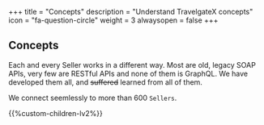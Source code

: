 +++
title = "Concepts"
description = "Understand TravelgateX concepts"
icon = "fa-question-circle" 
weight = 3
alwaysopen = false
+++

## Concepts

Each and every Seller works in a different way. Most are old, legacy SOAP APIs, very few are RESTful APIs and none of them is GraphQL. We have developed them all, and ~~suffered~~ learned from all of them. 

We connect seemlessly to more than 600 `Sellers`.

{{%custom-children-lv2%}}
